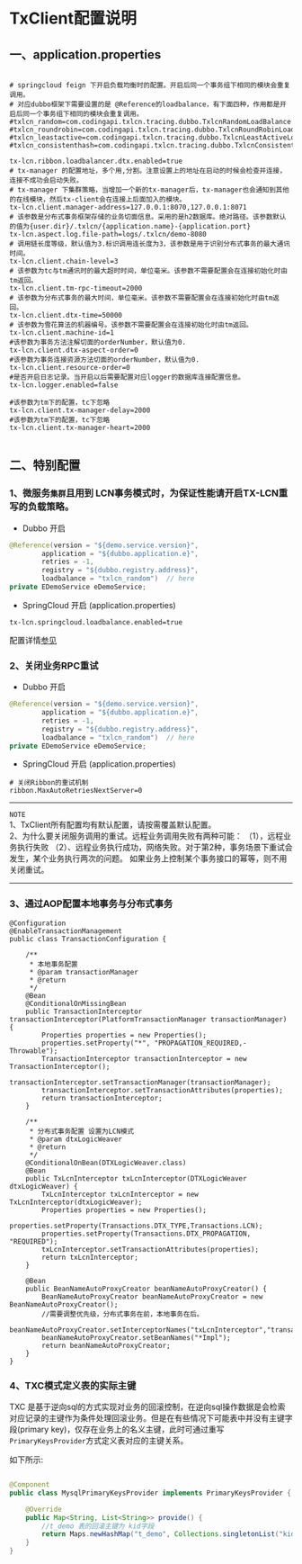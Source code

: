 # TxClient配置说明
## 一、application.properties
```properties

# springcloud feign 下开启负载均衡时的配置。开启后同一个事务组下相同的模块会重复调用。
# 对应dubbo框架下需要设置的是 @Reference的loadbalance，有下面四种，作用都是开启后同一个事务组下相同的模块会重复调用。
#txlcn_random=com.codingapi.txlcn.tracing.dubbo.TxlcnRandomLoadBalance
#txlcn_roundrobin=com.codingapi.txlcn.tracing.dubbo.TxlcnRoundRobinLoadBalance
#txlcn_leastactive=com.codingapi.txlcn.tracing.dubbo.TxlcnLeastActiveLoadBalance
#txlcn_consistenthash=com.codingapi.txlcn.tracing.dubbo.TxlcnConsistentHashLoadBalance

tx-lcn.ribbon.loadbalancer.dtx.enabled=true
# tx-manager 的配置地址，多个用,分割。注意设置上的地址在启动的时候会检查并连接，连接不成功会启动失败。
# tx-manager 下集群策略，当增加一个新的tx-manager后，tx-manager也会通知到其他的在线模块，然后tx-client会在连接上后面加入的模块。
tx-lcn.client.manager-address=127.0.0.1:8070,127.0.0.1:8071
# 该参数是分布式事务框架存储的业务切面信息。采用的是h2数据库。绝对路径。该参数默认的值为{user.dir}/.txlcn/{application.name}-{application.port}
tx-lcn.aspect.log.file-path=logs/.txlcn/demo-8080
# 调用链长度等级，默认值为3.标识调用连长度为3，该参数是用于识别分布式事务的最大通讯时间。
tx-lcn.client.chain-level=3
# 该参数为tc与tm通讯时的最大超时时间，单位毫米。该参数不需要配置会在连接初始化时由tm返回。
tx-lcn.client.tm-rpc-timeout=2000
# 该参数为分布式事务的最大时间，单位毫米。该参数不需要配置会在连接初始化时由tm返回。
tx-lcn.client.dtx-time=50000
# 该参数为雪花算法的机器编号。该参数不需要配置会在连接初始化时由tm返回。
tx-lcn.client.machine-id=1
#该参数为事务方法注解切面的orderNumber，默认值为0.
tx-lcn.client.dtx-aspect-order=0
#该参数为事务连接资源方法切面的orderNumber，默认值为0.
tx-lcn.client.resource-order=0
#是否开启日志记录。当开启以后需要配置对应logger的数据库连接配置信息。
tx-lcn.logger.enabled=false

#该参数为tm下的配置，tc下忽略
tx-lcn.client.tx-manager-delay=2000
#该参数为tm下的配置，tc下忽略
tx-lcn.client.tx-manager-heart=2000


```

## 二、特别配置
### 1、微服务`集群`且用到 LCN事务模式时，为保证性能请开启TX-LCN重写的负载策略。

* Dubbo 开启
```java
@Reference(version = "${demo.service.version}",
        application = "${dubbo.application.e}",
        retries = -1,
        registry = "${dubbo.registry.address}",
        loadbalance = "txlcn_random")  // here
private EDemoService eDemoService;
```
* SpringCloud 开启 (application.properties)
```properties
tx-lcn.springcloud.loadbalance.enabled=true
```
配置详情[参见](distributed.html)

### 2、关闭业务RPC重试
* Dubbo 开启
```java
@Reference(version = "${demo.service.version}",
        application = "${dubbo.application.e}",
        retries = -1,
        registry = "${dubbo.registry.address}",
        loadbalance = "txlcn_random")  // here
private EDemoService eDemoService;
```
* SpringCloud 开启 (application.properties)
```properties
# 关闭Ribbon的重试机制
ribbon.MaxAutoRetriesNextServer=0
```


----------------

`NOTE`  
1、TxClient所有配置均有默认配置，请按需覆盖默认配置。  
2、为什么要关闭服务调用的重试。远程业务调用失败有两种可能：
（1），远程业务执行失败 （2）、远程业务执行成功，网络失败。对于第2种，事务场景下重试会发生，某个业务执行两次的问题。
如果业务上控制某个事务接口的幂等，则不用关闭重试。

----------------

### 3、通过AOP配置本地事务与分布式事务


```
@Configuration
@EnableTransactionManagement
public class TransactionConfiguration {

    /**
     * 本地事务配置
     * @param transactionManager
     * @return
     */
    @Bean
    @ConditionalOnMissingBean
    public TransactionInterceptor transactionInterceptor(PlatformTransactionManager transactionManager) {
        Properties properties = new Properties();
        properties.setProperty("*", "PROPAGATION_REQUIRED,-Throwable");
        TransactionInterceptor transactionInterceptor = new TransactionInterceptor();
        transactionInterceptor.setTransactionManager(transactionManager);
        transactionInterceptor.setTransactionAttributes(properties);
        return transactionInterceptor;
    }

    /**
     * 分布式事务配置 设置为LCN模式
     * @param dtxLogicWeaver
     * @return
     */
    @ConditionalOnBean(DTXLogicWeaver.class)
    @Bean
    public TxLcnInterceptor txLcnInterceptor(DTXLogicWeaver dtxLogicWeaver) {
        TxLcnInterceptor txLcnInterceptor = new TxLcnInterceptor(dtxLogicWeaver);
        Properties properties = new Properties();
        properties.setProperty(Transactions.DTX_TYPE,Transactions.LCN);
        properties.setProperty(Transactions.DTX_PROPAGATION, "REQUIRED");
        txLcnInterceptor.setTransactionAttributes(properties);
        return txLcnInterceptor;
    }

    @Bean
    public BeanNameAutoProxyCreator beanNameAutoProxyCreator() {
        BeanNameAutoProxyCreator beanNameAutoProxyCreator = new BeanNameAutoProxyCreator();
        //需要调整优先级，分布式事务在前，本地事务在后。
        beanNameAutoProxyCreator.setInterceptorNames("txLcnInterceptor","transactionInterceptor");
        beanNameAutoProxyCreator.setBeanNames("*Impl");
        return beanNameAutoProxyCreator;
    }
}

```
 
 ### 4、TXC模式定义表的实际主键

TXC 是基于逆向sql的方式实现对业务的回滚控制，在逆向sql操作数据是会检索对应记录的主键作为条件处理回滚业务。但是在有些情况下可能表中并没有主键字段(primary key)，仅存在业务上的名义主键，此时可通过重写`PrimaryKeysProvider`方式定义表对应的主键关系。   

如下所示:    

```java

@Component
public class MysqlPrimaryKeysProvider implements PrimaryKeysProvider {

    @Override
    public Map<String, List<String>> provide() {
        //t_demo 表的回滚主键为 kid字段
        return Maps.newHashMap("t_demo", Collections.singletonList("kid"));
    }
}

```
